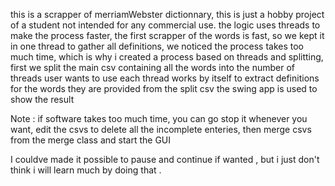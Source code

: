 this is a scrapper of merriamWebster dictionnary, this is just a hobby project of a student not intended for any commercial use.
the logic uses threads to make the process faster, the first scrapper of the words is fast, so we kept it in one thread 
to gather all definitions, we noticed the process takes too much time, which is why i created a process based on threads and splitting, first we split the main csv containing all the words into the number of threads user wants to use
each thread works by itself to extract definitions for the words they are provided from the split csv
the swing app is used to show the result

Note : 
  if software takes too much time, you can go stop it whenever you want, edit the csvs to delete all the incomplete enteries, then merge csvs from the merge class and start the GUI

  I couldve made it possible to pause and continue if wanted , but i just don't think i will learn much by doing that . 

  

